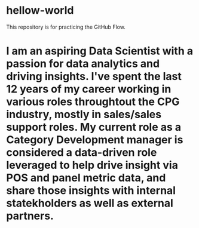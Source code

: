 # hellow-world
This repository is for practicing the GitHub Flow.
# I am an aspiring Data Scientist with a passion for data analytics and driving insights. I've spent the last 12 years of my career working in various roles throughtout the CPG industry, mostly in sales/sales support roles. My current role as a Category Development manager is considered a data-driven role leveraged to help drive insight via POS and panel metric data, and share those insights with internal statekholders as well as external partners.
